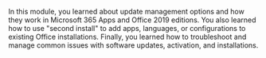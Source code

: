 In this module, you learned about update management options and how they work in Microsoft 365 Apps and Office 2019 editions. You also learned how to use "second install" to add apps, languages, or configurations to existing Office installations. Finally, you learned how to troubleshoot and manage common issues with software updates, activation, and installations.
